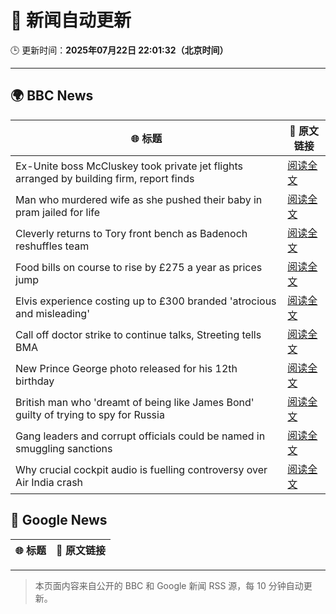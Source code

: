 # 🧠 新闻自动更新

🕒 更新时间：**2025年07月22日 22:01:32（北京时间）**

---

## 🌍 BBC News

| 🌐 标题 | 🔗 原文链接 |
|--------|-------------|
| Ex-Unite boss McCluskey took private jet flights arranged by building firm, report finds | [阅读全文](https://www.bbc.com/news/articles/cp3kgg55410o) |
| Man who murdered wife as she pushed their baby in pram jailed for life | [阅读全文](https://www.bbc.com/news/articles/cq6mn3r20p7o) |
| Cleverly returns to Tory front bench as Badenoch reshuffles team | [阅读全文](https://www.bbc.com/news/articles/c24v0j73e75o) |
| Food bills on course to rise by £275 a year as prices jump | [阅读全文](https://www.bbc.com/news/articles/cn5kvv9n10go) |
| Elvis experience costing up to £300 branded 'atrocious and misleading' | [阅读全文](https://www.bbc.com/news/articles/c20prvvgypyo) |
| Call off doctor strike to continue talks, Streeting tells BMA | [阅读全文](https://www.bbc.com/news/articles/c86gz61151zo) |
| New Prince George photo released for his 12th birthday | [阅读全文](https://www.bbc.com/news/articles/cvg800p7dg9o) |
| British man who 'dreamt of being like James Bond' guilty of trying to spy for Russia | [阅读全文](https://www.bbc.com/news/articles/clyn0ygwd7jo) |
| Gang leaders and corrupt officials could be named in smuggling sanctions | [阅读全文](https://www.bbc.com/news/articles/ckg3lpwx41xo) |
| Why crucial cockpit audio is fuelling controversy over Air India crash | [阅读全文](https://www.bbc.com/news/articles/cn9yw0rljwvo) |

## 📰 Google News

| 🌐 标题 | 🔗 原文链接 |
|--------|-------------|

---
> 本页面内容来自公开的 BBC 和 Google 新闻 RSS 源，每 10 分钟自动更新。